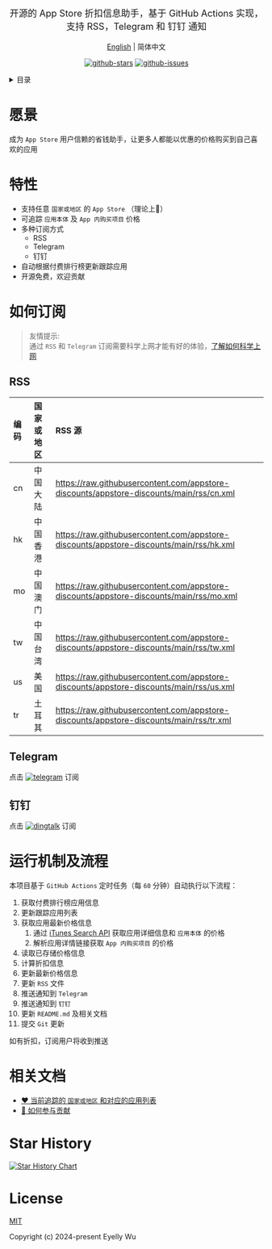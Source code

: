<div align="center">
  <p style="font-size: 18px;">开源的 App Store 折扣信息助手，基于 GitHub Actions 实现，支持 RSS，Telegram 和 钉钉 通知</p>


[English](https://github.com/appstore-discounts/appstore-discounts/tree/main#readme) | 简体中文



[![github-stars](https://img.shields.io/github/stars/eyelly-wu/appstore-discounts?style=social "github-stars")](https://github.com/appstore-discounts/appstore-discounts/stargazers "github-stars")
[![github-issues](https://img.shields.io/github/issues-raw/eyelly-wu/appstore-discounts "github-issues")](https://github.com/appstore-discounts/appstore-discounts/issues "github-issues")


</div>
<details >
  <summary>目录</summary>

  [愿景](#愿景)<br/>
  [特性](#特性)<br/>
  [如何订阅](#如何订阅)<br/>
  &emsp;&emsp;[RSS](#rss)<br/>
  &emsp;&emsp;[Telegram](#telegram)<br/>
  &emsp;&emsp;[钉钉](#钉钉)<br/>
  [运行机制及流程](#运行机制及流程)<br/>
  [相关文档](#相关文档)<br/>
  [Star History](#star-history)<br/>
  [License](#license)<br/>

</details>


# 愿景
成为 `App Store` 用户信赖的省钱助手，让更多人都能以优惠的价格购买到自己喜欢的应用
# 特性

* 支持任意 `国家或地区` 的 `App Store` （理论上🤔）
* 可追踪 `应用本体` 及 `App 内购买项目` 价格
* 多种订阅方式
   * RSS
   * Telegram
   * 钉钉
* 自动根据付费排行榜更新跟踪应用
* 开源免费，欢迎贡献


# 如何订阅

> 友情提示:  
> 通过 `RSS` 和 `Telegram` 订阅需要科学上网才能有好的体验，[了解如何科学上网](https://github.com/eyelly-wu/vpn)
    
## RSS

|编码|国家或地区|RSS 源|
|:-|:-|:-|
|cn|中国大陆|https://raw.githubusercontent.com/appstore-discounts/appstore-discounts/main/rss/cn.xml|
|hk|中国香港|https://raw.githubusercontent.com/appstore-discounts/appstore-discounts/main/rss/hk.xml|
|mo|中国澳门|https://raw.githubusercontent.com/appstore-discounts/appstore-discounts/main/rss/mo.xml|
|tw|中国台湾|https://raw.githubusercontent.com/appstore-discounts/appstore-discounts/main/rss/tw.xml|
|us|美国|https://raw.githubusercontent.com/appstore-discounts/appstore-discounts/main/rss/us.xml|
|tr|土耳其|https://raw.githubusercontent.com/appstore-discounts/appstore-discounts/main/rss/tr.xml|

## Telegram
点击 [![telegram](https://img.shields.io/badge/Telegram-Channel-blue?style=flat&logo=telegram "telegram")](https://t.me/appstore_discounts "telegram-channel") 订阅
## 钉钉
点击 [![dingtalk](https://img.alicdn.com/imgextra/i3/O1CN01WMvMRG1ks3Ixc9x1v_!!6000000004738-55-tps-32-32.svg "dingtalk")](https://qr.dingtalk.com/action/joingroup?code=v1,k1,o9TXTPxGRNhCmrTUa4cHymeJCIcRiimCsH4FqEnbEWU=&_dt_no_comment=1&origin=11 "dingtalk") 订阅
# 运行机制及流程
本项目基于 `GitHub Actions` 定时任务（每 `60` 分钟）自动执行以下流程：
1. 获取付费排行榜应用信息
2. 更新跟踪应用列表
3. 获取应用最新价格信息
   1. 通过 [iTunes Search API](https://developer.apple.com/library/archive/documentation/AudioVideo/Conceptual/iTuneSearchAPI/Searching.html#//apple_ref/doc/uid/TP40017632-CH5-SW1) 获取应用详细信息和 `应用本体` 的价格
   2. 解析应用详情链接获取 `App 内购买项目` 的价格
4. 读取已存储价格信息
5. 计算折扣信息
6. 更新最新价格信息
7. 更新 `RSS` 文件
8. 推送通知到 `Telegram` 
9. 推送通知到 `钉钉` 
10. 更新 `README.md` 及相关文档
11. 提交 `Git` 更新

如有折扣，订阅用户将收到推送
# 相关文档

* [❤️ 当前追踪的 `国家或地区` 和对应的应用列表](https://github.com/appstore-discounts/appstore-discounts/blob/main/docs/dist/FOCUS_zh-CN.md)
* [🤝 如何参与贡献](https://github.com/appstore-discounts/appstore-discounts/blob/main/docs/dist/CONTRIBUTION_GUIDELINES_zh-CN.md)


# Star History
<a href="https://star-history.com/#eyelly-wu/appstore-discounts&Date">
  <picture>
    <source media="(prefers-color-scheme: dark)" srcset="https://api.star-history.com/svg?repos=eyelly-wu/appstore-discounts&type=Date&theme=dark"></source><source media="(prefers-color-scheme: light)" srcset="https://api.star-history.com/svg?repos=eyelly-wu/appstore-discounts&type=Date"></source><img alt="Star History Chart" src="https://api.star-history.com/svg?repos=eyelly-wu/appstore-discounts&type=Date" />
  </picture>
</a>

# License
[MIT](./LICENSE)

Copyright (c) 2024-present Eyelly Wu